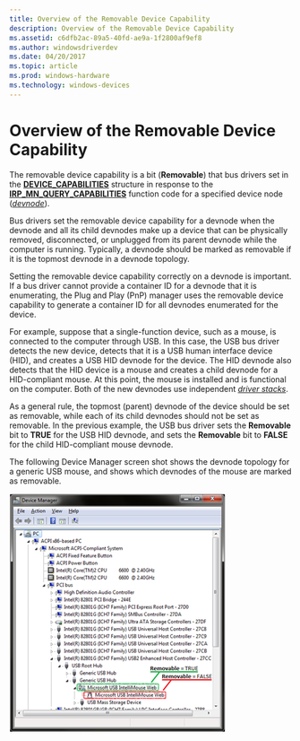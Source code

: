 ```yaml
---
title: Overview of the Removable Device Capability
description: Overview of the Removable Device Capability
ms.assetid: c6dfb2ac-89a5-40fd-ae9a-1f2800af9ef8
ms.author: windowsdriverdev
ms.date: 04/20/2017
ms.topic: article
ms.prod: windows-hardware
ms.technology: windows-devices
---
```


# Overview of the Removable Device Capability


The removable device capability is a bit (**Removable**) that bus drivers set in the [**DEVICE_CAPABILITIES**](https://msdn.microsoft.com/library/windows/hardware/ff543095) structure in response to the [**IRP_MN_QUERY_CAPABILITIES**](https://msdn.microsoft.com/library/windows/hardware/ff551664) function code for a specified device node ([*devnode*](https://msdn.microsoft.com/library/windows/hardware/ff556277#wdkgloss-devnode)).

Bus drivers set the removable device capability for a devnode when the devnode and all its child devnodes make up a device that can be physically removed, disconnected, or unplugged from its parent devnode while the computer is running. Typically, a devnode should be marked as removable if it is the topmost devnode in a devnode topology.

Setting the removable device capability correctly on a devnode is important. If a bus driver cannot provide a container ID for a devnode that it is enumerating, the Plug and Play (PnP) manager uses the removable device capability to generate a container ID for all devnodes enumerated for the device.

For example, suppose that a single-function device, such as a mouse, is connected to the computer through USB. In this case, the USB bus driver detects the new device, detects that it is a USB human interface device (HID), and creates a USB HID devnode for the device. The HID devnode also detects that the HID device is a mouse and creates a child devnode for a HID-compliant mouse. At this point, the mouse is installed and is functional on the computer. Both of the new devnodes use independent [*driver stacks*](https://msdn.microsoft.com/library/windows/hardware/ff556277#wdkgloss-driver-stack).

As a general rule, the topmost (parent) devnode of the device should be set as removable, while each of its child devnodes should not be set as removable. In the previous example, the USB bus driver sets the **Removable** bit to **TRUE** for the USB HID devnode, and sets the **Removable** bit to **FALSE** for the child HID-compliant mouse devnode.

The following Device Manager screen shot shows the devnode topology for a generic USB mouse, and shows which devnodes of the mouse are marked as removable.

![screen shot of device manager window showing devnode topology for a usb mouse](images/containerid-2.png)

 

 





